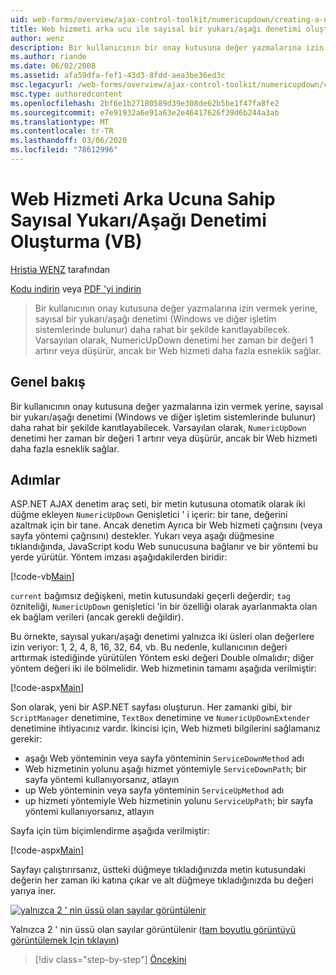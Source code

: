 ```yaml
---
uid: web-forms/overview/ajax-control-toolkit/numericupdown/creating-a-numeric-up-down-control-with-a-web-service-backend-vb
title: Web hizmeti arka ucu ile sayısal bir yukarı/aşağı denetimi oluşturma (VB) | Microsoft Docs
author: wenz
description: Bir kullanıcının bir onay kutusuna değer yazmalarına izin vermek yerine, sayısal bir yukarı/aşağı denetimi (Windows ve diğer işletim sistemlerinde bulunur) daha fazla c... anlamına gelebilir.
ms.author: riande
ms.date: 06/02/2008
ms.assetid: afa59dfa-fef1-43d3-8fdd-aea3be36ed3c
msc.legacyurl: /web-forms/overview/ajax-control-toolkit/numericupdown/creating-a-numeric-up-down-control-with-a-web-service-backend-vb
msc.type: authoredcontent
ms.openlocfilehash: 2bf6e1b27180589d39e308de62b5be1f47fa8fe2
ms.sourcegitcommit: e7e91932a6e91a63e2e46417626f39d6b244a3ab
ms.translationtype: MT
ms.contentlocale: tr-TR
ms.lasthandoff: 03/06/2020
ms.locfileid: "78612996"
---
```

# <a name="creating-a-numeric-updown-control-with-a-web-service-backend-vb"></a>Web Hizmeti Arka Ucuna Sahip Sayısal Yukarı/Aşağı Denetimi Oluşturma (VB)

[Hristia WENZ](https://github.com/wenz) tarafından

[Kodu indirin](https://download.microsoft.com/download/9/3/f/93f8daea-bebd-4821-833b-95205389c7d0/numericupdown1.vb.zip) veya [PDF 'yi indirin](https://download.microsoft.com/download/2/d/c/2dc10e34-6983-41d4-9c08-f78f5387d32b/numericupdown1VB.pdf)

> Bir kullanıcının onay kutusuna değer yazmalarına izin vermek yerine, sayısal bir yukarı/aşağı denetimi (Windows ve diğer işletim sistemlerinde bulunur) daha rahat bir şekilde kanıtlayabilecek. Varsayılan olarak, NumericUpDown denetimi her zaman bir değeri 1 artırır veya düşürür, ancak bir Web hizmeti daha fazla esneklik sağlar.

## <a name="overview"></a>Genel bakış

Bir kullanıcının onay kutusuna değer yazmalarına izin vermek yerine, sayısal bir yukarı/aşağı denetimi (Windows ve diğer işletim sistemlerinde bulunur) daha rahat bir şekilde kanıtlayabilecek. Varsayılan olarak, `NumericUpDown` denetimi her zaman bir değeri 1 artırır veya düşürür, ancak bir Web hizmeti daha fazla esneklik sağlar.

## <a name="steps"></a>Adımlar

ASP.NET AJAX denetim araç seti, bir metin kutusuna otomatik olarak iki düğme ekleyen `NumericUpDown` Genişletici ' i içerir: bir tane, değerini azaltmak için bir tane. Ancak denetim Ayrıca bir Web hizmeti çağrısını (veya sayfa yöntemi çağrısını) destekler. Yukarı veya aşağı düğmesine tıklandığında, JavaScript kodu Web sunucusuna bağlanır ve bir yöntemi bu yerde yürütür. Yöntem imzası aşağıdakilerden biridir:

[!code-vb[Main](creating-a-numeric-up-down-control-with-a-web-service-backend-vb/samples/sample1.vb)]

`current` bağımsız değişkeni, metin kutusundaki geçerli değerdir; `tag` özniteliği, `NumericUpDown` genişletici 'in bir özelliği olarak ayarlanmakta olan ek bağlam verileri (ancak gerekli değildir).

Bu örnekte, sayısal yukarı/aşağı denetimi yalnızca iki üsleri olan değerlere izin veriyor: 1, 2, 4, 8, 16, 32, 64, vb. Bu nedenle, kullanıcının değeri arttırmak istediğinde yürütülen Yöntem eski değeri Double olmalıdır; diğer yöntem değeri iki ile bölmelidir. Web hizmetinin tamamı aşağıda verilmiştir:

[!code-aspx[Main](creating-a-numeric-up-down-control-with-a-web-service-backend-vb/samples/sample2.aspx)]

Son olarak, yeni bir ASP.NET sayfası oluşturun. Her zamanki gibi, bir `ScriptManager` denetimine, `TextBox` denetimine ve `NumericUpDownExtender` denetimine ihtiyacınız vardır. İkincisi için, Web hizmeti bilgilerini sağlamanız gerekir:

- aşağı Web yönteminin veya sayfa yönteminin `ServiceDownMethod` adı
- Web hizmetinin yolunu aşağı hizmet yöntemiyle `ServiceDownPath`; bir sayfa yöntemi kullanıyorsanız, atlayın
- up Web yönteminin veya sayfa yönteminin `ServiceUpMethod` adı
- up hizmeti yöntemiyle Web hizmetinin yolunu `ServiceUpPath`; bir sayfa yöntemi kullanıyorsanız, atlayın

Sayfa için tüm biçimlendirme aşağıda verilmiştir:

[!code-aspx[Main](creating-a-numeric-up-down-control-with-a-web-service-backend-vb/samples/sample3.aspx)]

Sayfayı çalıştırırsanız, üstteki düğmeye tıkladığınızda metin kutusundaki değerin her zaman iki katına çıkar ve alt düğmeye tıkladığınızda bu değeri yarıya iner.

[![yalnızca 2 ' nin üssü olan sayılar görüntülenir](creating-a-numeric-up-down-control-with-a-web-service-backend-vb/_static/image2.png)](creating-a-numeric-up-down-control-with-a-web-service-backend-vb/_static/image1.png)

Yalnızca 2 ' nin üssü olan sayılar görüntülenir ([tam boyutlu görüntüyü görüntülemek Için tıklayın](creating-a-numeric-up-down-control-with-a-web-service-backend-vb/_static/image3.png))

> [!div class="step-by-step"]
> [Öncekini](creating-a-numeric-up-down-control-with-a-web-service-backend-cs.md)
